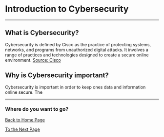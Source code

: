 # Introduction to Cybersecurity 

---
## What is Cybersecurity?
Cybersecurity is defined by Cisco as the practice of protecting systems, networks, and programs from unauthorized digital attacks. It involves a range of practices and technologies designed to create a secure online environment.
[Source: Cisco ](https://www.cisco.com/site/us/en/learn/topics/security/what-is-cybersecurity.html#tabs-7edb32179e-item-d43da2dc1e-tab)

## Why is Cybersecurity important?
Cybersecurity is important in order to keep ones data and information online secure. The 

---
### Where do you want to go?
[Back to Home Page](README.md)

[To the Next Page](terms.md)

